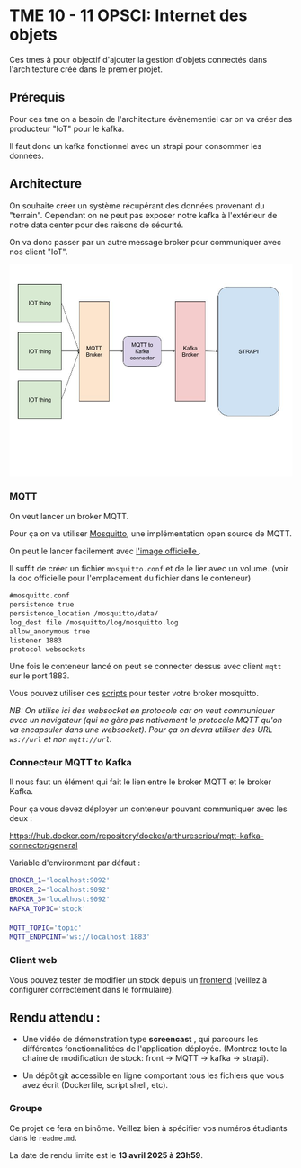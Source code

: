# TME 10 - 11 OPSCI: Internet des objets

Ces tmes à pour objectif d'ajouter la gestion d'objets connectés dans l'architecture créé dans le premier projet.

## Prérequis

Pour ces tme on a besoin de l'architecture évènementiel car on va créer des producteur "IoT" pour le kafka.

Il faut donc un kafka fonctionnel avec un strapi pour consommer les données.

## Architecture

On souhaite créer un système récupérant des données provenant du "terrain". Cependant on ne peut pas exposer notre kafka à l'extérieur de notre data center pour des raisons de sécurité.

On va donc passer par un autre message broker pour communiquer avec nos client "IoT".

<img src="./img/mqtt-OPSCI.jpg"/>

### MQTT

On veut lancer un broker MQTT.

Pour ça on va utiliser <a href="https://mosquitto.org/">Mosquitto</a>, une implémentation open source de MQTT.

On peut le lancer facilement avec <a href="https://hub.docker.com/_/eclipse-mosquitto" >l'image officielle </a>.

Il suffit de créer un fichier `mosquitto.conf` et de le lier avec un volume. (voir la doc officielle pour l'emplacement du fichier dans le conteneur)

```
#mosquitto.conf
persistence true
persistence_location /mosquitto/data/
log_dest file /mosquitto/log/mosquitto.log
allow_anonymous true
listener 1883
protocol websockets
```

Une fois le conteneur lancé on peut se connecter dessus avec client `mqtt` sur le port 1883.

Vous pouvez utiliser ces <a href="https://github.com/arthurescriou/mqtt-js-test">scripts</a> pour tester votre broker mosquitto.

_NB: On utilise ici des websocket en protocole car on veut communiquer avec un navigateur (qui ne gère pas nativement le protocole MQTT qu'on va encapsuler dans une websocket).
Pour ça on devra utiliser des URL `ws://url` et non `mqtt://url`._

### Connecteur MQTT to Kafka

Il nous faut un élément qui fait le lien entre le broker MQTT et le broker Kafka.

Pour ça vous devez déployer un conteneur pouvant communiquer avec les deux :

<a href="https://hub.docker.com/repository/docker/arthurescriou/mqtt-kafka-connector/general"> https://hub.docker.com/repository/docker/arthurescriou/mqtt-kafka-connector/general </a>

Variable d'environment par défaut :

```sh
BROKER_1='localhost:9092'
BROKER_2='localhost:9092'
BROKER_3='localhost:9092'
KAFKA_TOPIC='stock'

MQTT_TOPIC='topic'
MQTT_ENDPOINT='ws://localhost:1883'
```

### Client web

Vous pouvez tester de modifier un stock depuis un <a href="https://mqtt-test-front.onrender.com/" >frontend</a> (veillez à configurer correctement dans le formulaire).

## Rendu attendu :

- Une vidéo de démonstration type **screencast** , qui parcours les différentes fonctionnalitées de l'application déployée. (Montrez toute la chaine de modification de stock: front -> MQTT -> kafka -> strapi).

- Un dépôt git accessible en ligne comportant tous les fichiers que vous avez écrit (Dockerfile, script shell, etc).

### Groupe

Ce projet ce fera en binôme. Veillez bien à spécifier vos numéros étudiants dans le `readme.md`.

La date de rendu limite est le **13 avril 2025 à 23h59**.
